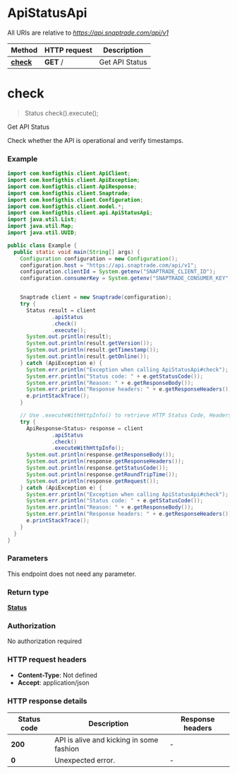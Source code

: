 # ApiStatusApi

All URIs are relative to *https://api.snaptrade.com/api/v1*

| Method | HTTP request | Description |
|------------- | ------------- | -------------|
| [**check**](ApiStatusApi.md#check) | **GET** / | Get API Status |


<a name="check"></a>
# **check**
> Status check().execute();

Get API Status

Check whether the API is operational and verify timestamps.

### Example
```java
import com.konfigthis.client.ApiClient;
import com.konfigthis.client.ApiException;
import com.konfigthis.client.ApiResponse;
import com.konfigthis.client.Snaptrade;
import com.konfigthis.client.Configuration;
import com.konfigthis.client.model.*;
import com.konfigthis.client.api.ApiStatusApi;
import java.util.List;
import java.util.Map;
import java.util.UUID;

public class Example {
  public static void main(String[] args) {
    Configuration configuration = new Configuration();
    configuration.host = "https://api.snaptrade.com/api/v1";
    configuration.clientId = System.getenv("SNAPTRADE_CLIENT_ID");
    configuration.consumerKey = System.getenv("SNAPTRADE_CONSUMER_KEY");


    Snaptrade client = new Snaptrade(configuration);
    try {
      Status result = client
              .apiStatus
              .check()
              .execute();
      System.out.println(result);
      System.out.println(result.getVersion());
      System.out.println(result.getTimestamp());
      System.out.println(result.getOnline());
    } catch (ApiException e) {
      System.err.println("Exception when calling ApiStatusApi#check");
      System.err.println("Status code: " + e.getStatusCode());
      System.err.println("Reason: " + e.getResponseBody());
      System.err.println("Response headers: " + e.getResponseHeaders());
      e.printStackTrace();
    }

    // Use .executeWithHttpInfo() to retrieve HTTP Status Code, Headers and Request
    try {
      ApiResponse<Status> response = client
              .apiStatus
              .check()
              .executeWithHttpInfo();
      System.out.println(response.getResponseBody());
      System.out.println(response.getResponseHeaders());
      System.out.println(response.getStatusCode());
      System.out.println(response.getRoundTripTime());
      System.out.println(response.getRequest());
    } catch (ApiException e) {
      System.err.println("Exception when calling ApiStatusApi#check");
      System.err.println("Status code: " + e.getStatusCode());
      System.err.println("Reason: " + e.getResponseBody());
      System.err.println("Response headers: " + e.getResponseHeaders());
      e.printStackTrace();
    }
  }
}

```

### Parameters
This endpoint does not need any parameter.

### Return type

[**Status**](Status.md)

### Authorization

No authorization required

### HTTP request headers

 - **Content-Type**: Not defined
 - **Accept**: application/json

### HTTP response details
| Status code | Description | Response headers |
|-------------|-------------|------------------|
| **200** | API is alive and kicking in some fashion |  -  |
| **0** | Unexpected error. |  -  |

